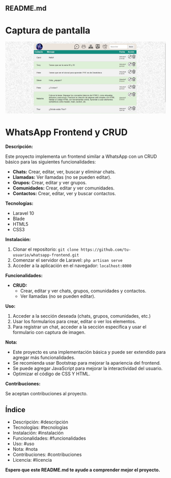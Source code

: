 ## README.md
# Captura de pantalla
![](./screenshot.jpg)
# WhatsApp Frontend y CRUD

**Descripción:**

Este proyecto implementa un frontend similar a WhatsApp con un CRUD básico para las siguientes funcionalidades:

- **Chats:** Crear, editar, ver, buscar y eliminar chats.
- **Llamadas:** Ver llamadas (no se pueden editar).
- **Grupos:** Crear, editar y ver grupos.
- **Comunidades:** Crear, editar y ver comunidades.
- **Contactos:** Crear, editar, ver y buscar contactos.

**Tecnologías:**

- Laravel 10
- Blade
- HTML5
- CSS3

**Instalación:**

1. Clonar el repositorio: `git clone https://github.com/tu-usuario/whatsapp-frontend.git`
2. Comenzar el servidor de Laravel: `php artisan serve`
3. Acceder a la aplicación en el navegador: `localhost:8000`

**Funcionalidades:**

- **CRUD:**
    - Crear, editar y ver chats, grupos, comunidades y contactos.
    - Ver llamadas (no se pueden editar).

**Uso:**

1. Acceder a la sección deseada (chats, grupos, comunidades, etc.)
2. Usar los formularios para crear, editar o ver los elementos.
3. Para registrar un chat, acceder a la sección específica y usar el formulario con captura de imagen.

**Nota:**

- Este proyecto es una implementación básica y puede ser extendido para agregar más funcionalidades.
- Se recomienda usar Bootstrap para mejorar la apariencia del frontend.
- Se puede agregar JavaScript para mejorar la interactividad del usuario.
- Optimizar el código de CSS Y HTML.

**Contribuciones:**

Se aceptan contribuciones al proyecto.

## Índice

- Descripción: #descripción
- Tecnologías: #tecnologías
- Instalación: #instalación
- Funcionalidades: #funcionalidades
- Uso: #uso
- Nota: #nota
- Contribuciones: #contribuciones
- Licencia: #licencia

**Espero que este README.md te ayude a comprender mejor el proyecto.**
